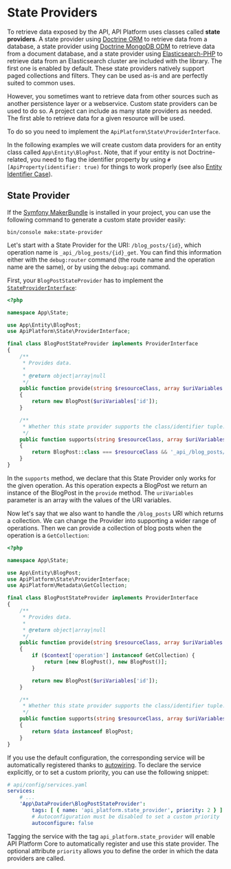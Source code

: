 # State Providers

To retrieve data exposed by the API, API Platform uses classes called **state providers**. A state provider using [Doctrine
ORM](https://www.doctrine-project.org/projects/orm.html) to retrieve data from a database, a state provider using
[Doctrine MongoDB ODM](https://www.doctrine-project.org/projects/mongodb-odm.html) to retrieve data from a document
database, and a state provider using [Elasticsearch-PHP](https://www.elastic.co/guide/en/elasticsearch/client/php-api/current/index.html)
to retrieve data from an Elasticsearch cluster are included with the library. The first one is enabled by default. These
state providers natively support paged collections and filters. They can be used as-is and are perfectly suited to common uses.

However, you sometimes want to retrieve data from other sources such as another persistence layer or a webservice.
Custom state providers can be used to do so. A project can include as many state providers as needed. The first able to
retrieve data for a given resource will be used.

To do so you need to implement the `ApiPlatform\State\ProviderInterface`.

In the following examples we will create custom data providers for an entity class called `App\Entity\BlogPost`.
Note, that if your entity is not Doctrine-related, you need to flag the identifier property by using
`#[ApiProperty(identifier: true)` for things to work properly (see also [Entity Identifier Case](serialization.md#entity-identifier-case)).

## State Provider

If the [Symfony MakerBundle](https://symfony.com/doc/current/bundles/SymfonyMakerBundle) is installed in your project,
you can use the following command to generate a custom state provider easily:

```console
bin/console make:state-provider
```

Let's start with a State Provider for the URI: `/blog_posts/{id}`, which operation name is `_api_/blog_posts/{id}_get`.
You can find this information either with the `debug:router` command (the route name and the operation name are the same),
or by using the `debug:api` command.

First, your `BlogPostStateProvider` has to implement the
[`StateProviderInterface`](https://github.com/api-platform/core/blob/main/src/State/StateProviderInterface.php):

```php
<?php

namespace App\State;

use App\Entity\BlogPost;
use ApiPlatform\State\ProviderInterface;

final class BlogPostStateProvider implements ProviderInterface
{
    /**
     * Provides data.
     *
     * @return object|array|null
     */
    public function provide(string $resourceClass, array $uriVariables = [], ?string $operationName = null, array $context = [])
    {
        return new BlogPost($uriVariables['id']);
    }

    /**
     * Whether this state provider supports the class/identifier tuple.
     */
    public function supports(string $resourceClass, array $uriVariables = [], ?string $operationName = null, array $context = []): bool
    {
        return BlogPost::class === $resourceClass && '_api_/blog_posts/{id}_get' === $operationName;
    }
}
```

In the `supports` method, we declare that this State Provider only works for the given operation. As this operation expects a
BlogPost we return an instance of the BlogPost in the `provide` method.
The `uriVariables` parameter is an array with the values of the URI variables.

Now let's say that we also want to handle the `/blog_posts` URI which returns a collection. We can change the Provider into
supporting a wider range of operations. Then we can provide a collection of blog posts when the operation is a `GetCollection`:

```php
<?php

namespace App\State;

use App\Entity\BlogPost;
use ApiPlatform\State\ProviderInterface;
use ApiPlatform\Metadata\GetCollection;

final class BlogPostStateProvider implements ProviderInterface
{
    /**
     * Provides data.
     *
     * @return object|array|null
     */
    public function provide(string $resourceClass, array $uriVariables = [], ?string $operationName = null, array $context = [])
    {
        if ($context['operation'] instanceof GetCollection) {
            return [new BlogPost(), new BlogPost()];
        }

        return new BlogPost($uriVariables['id']);
    }

    /**
     * Whether this state provider supports the class/identifier tuple.
     */
    public function supports(string $resourceClass, array $uriVariables = [], ?string $operationName = null, array $context = []): bool
    {
        return $data instanceof BlogPost;
    }
}
```

If you use the default configuration, the corresponding service will be automatically registered thanks to
[autowiring](https://symfony.com/doc/current/service_container/autowiring.html).
To declare the service explicitly, or to set a custom priority, you can use the following snippet:

```yaml
# api/config/services.yaml
services:
    # ...
    'App\DataProvider\BlogPostStateProvider':
        tags: [ { name: 'api_platform.state_provider', priority: 2 } ]
        # Autoconfiguration must be disabled to set a custom priority
        autoconfigure: false
```

Tagging the service with the tag `api_platform.state_provider` will enable API Platform Core to automatically
register and use this state provider. The optional attribute `priority` allows you to define the order in which the
data providers are called.
